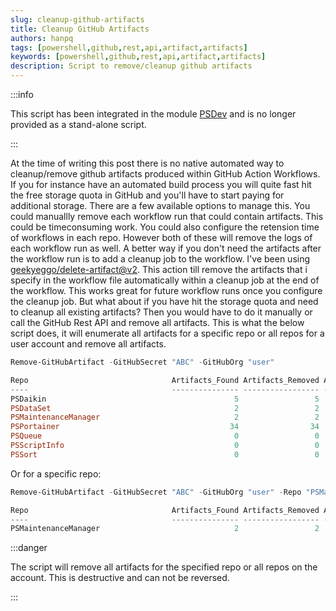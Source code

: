 ```yaml
---
slug: cleanup-github-artifacts
title: Cleanup GitHub Artifacts
authors: hanpq
tags: [powershell,github,rest,api,artifact,artifacts]
keywords: [powershell,github,rest,api,artifact,artifacts]
description: Script to remove/cleanup github artifacts
---
```


<div class="fb-share-button"
data-href="https://getps.dev/blog/cleanup-github-artifacts"
data-layout="button"
data-size="small">
</div>

:::info

This script has been integrated in the module [PSDev](https://getps.dev/modules/psdev/getstarted/) and is no longer provided as a stand-alone script.

:::

At the time of writing this post there is no native automated way to cleanup/remove github artifacts produced within GitHub Action Workflows. If you for instance have an automated build process you will quite fast hit the free storage quota in GitHub and you'll have to start paying for additional storage. There are a few available options to manage this. You could manuallly remove each workflow run that could contain artifacts. This could be timeconsuming work. You could also configure the retension time of workflows in each repo. However both of these will remove the logs of each workflow run as well. A better way if you don't need the artifacts after the workflow run is to add a cleanup job to the workflow. I've been using [geekyeggo/delete-artifact@v2](https://github.com/GeekyEggo/delete-artifact). This action till remove the artifacts that i specify in the workflow file automatically within a cleanup job at the end of the workflow. This works great for future workflow runs once you configure the cleanup job. But what about if you have hit the storage quota and need to cleanup all existing artifacts? Then you would have to do it manually or call the GitHub Rest API and remove all artifacts. This is what the below script does, it will enumerate all artifacts for a specific repo or all repos for a user account and remove all artifacts.

```powershell
Remove-GitHubArtifact -GitHubSecret "ABC" -GitHubOrg "user"

Repo                                Artifacts_Found Artifacts_Removed Artifacts_SizeMB
----                                --------------- ----------------- ----------------
PSDaikin                                          5                 5               43
PSDataSet                                         2                 2                2
PSMaintenanceManager                              2                 2               21
PSPortainer                                      34                34              321
PSQueue                                           0                 0                0
PSScriptInfo                                      0                 0                0
PSSort                                            0                 0                0
```

Or for a specific repo:
```powershell
Remove-GitHubArtifact -GitHubSecret "ABC" -GitHubOrg "user" -Repo "PSMaintenanceManager"

Repo                                Artifacts_Found Artifacts_Removed Artifacts_SizeMB
----                                --------------- ----------------- ----------------
PSMaintenanceManager                              2                 2               21
```

:::danger

The script will remove all artifacts for the specified repo or all repos on the account. This is destructive and can not be reversed.

:::

<Comments />
